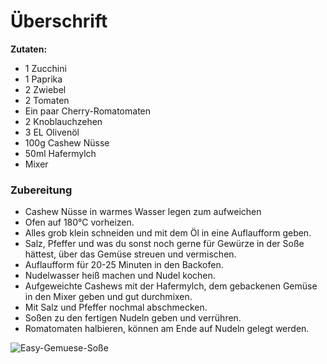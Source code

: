 # Überschrift

**Zutaten:**
- 1 Zucchini
- 1 Paprika
- 2 Zwiebel
- 2 Tomaten
- Ein paar Cherry-Romatomaten
- 2 Knoblauchzehen
- 3 EL Olivenöl
- 100g Cashew Nüsse
- 50ml Hafermylch
- Mixer

### Zubereitung
- Cashew Nüsse in warmes Wasser legen zum aufweichen
- Ofen auf 180°C vorheizen.
- Alles grob klein schneiden und mit dem Öl in eine Auflaufform geben.
- Salz, Pfeffer und was du sonst noch gerne für Gewürze in der Soße hättest, über das Gemüse streuen und vermischen.
- Auflaufform für 20-25 Minuten in den Backofen.
- Nudelwasser heiß machen und Nudel kochen.
- Aufgeweichte Cashews mit der Hafermylch, dem gebackenen Gemüse in den Mixer geben und gut durchmixen.
- Mit Salz und Pfeffer nochmal abschmecken.
- Soßen zu den fertigen Nudeln geben und verrühren.
- Romatomaten halbieren, können am Ende auf Nudeln gelegt werden.

![Easy-Gemuese-Soße](../assets/images/Easy-Gemuese-Soße.jpeg)
